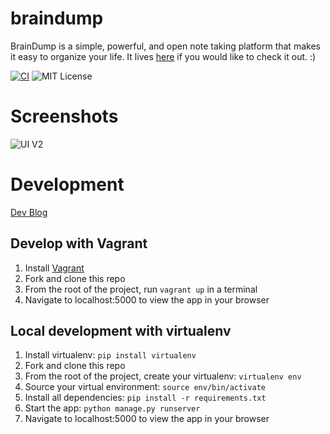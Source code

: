 # braindump
BrainDump is a simple, powerful, and open note taking platform that makes it easy to organize your life. It lives [here](http://braindump.pw) if you would like to check it out. :)

[![CI](https://circleci.com/gh/levlaz/braindump.svg?style=shield&circle-token=:circle-token)](https://circleci.com/gh/levlaz/braindump) ![MIT License](https://img.shields.io/github/license/mashape/apistatus.svg)

# Screenshots 

![UI V2](https://cloud.githubusercontent.com/assets/7981032/11611650/4d811b74-9ba6-11e5-8159-b1d924997bc2.png)

# Development

[Dev Blog](https://levlaz.org/tag/braindump/) 

## Develop with Vagrant

1. Install [Vagrant](https://www.vagrantup.com/)
2. Fork and clone this repo
3. From the root of the project, run `vagrant up` in a terminal
4. Navigate to localhost:5000 to view the app in your browser

## Local development with virtualenv

1. Install virtualenv: `pip install virtualenv`
2. Fork and clone this repo
3. From the root of the project, create your virtualenv: `virtualenv env`
4. Source your virtual environment: `source env/bin/activate`
5. Install all dependencies: `pip install -r requirements.txt`
6. Start the app: `python manage.py runserver`
7. Navigate to localhost:5000 to view the app in your browser
